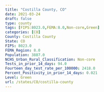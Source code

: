 ```yaml
---
title: "Costilla County, CO"
date: 2021-03-24
draft: false
type: county
tags: [FIPS:8023.0,FEMA:8.0,Non-core,Green]
categories: [CO]
County: Costilla County
State: CO
FIPS: 8023.0
FEMA_Region: 8.0
Population: 3887.0
NCHS_Urban_Rural_Classification: Non-core
Tests_in_prior_14_days: 94.0
Fourteen_day_test_rate_per_100000: 2418.0
Percent_Positivity_in_prior_14_days: 0.021
Level: Green
url: /states/CO/costilla-county
---
```



